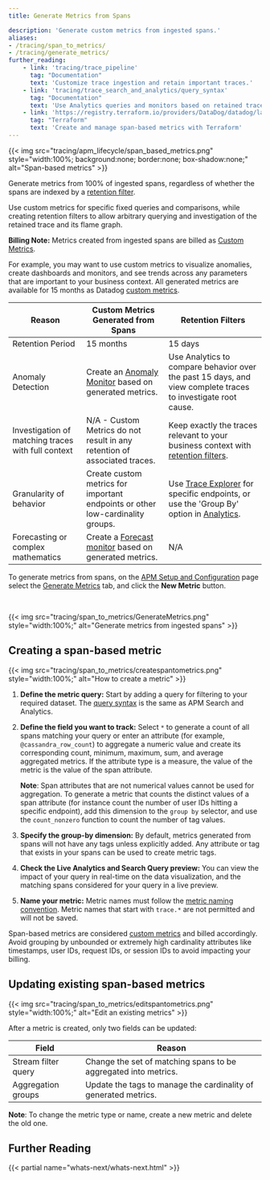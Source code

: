 ```yaml
---
title: Generate Metrics from Spans

description: 'Generate custom metrics from ingested spans.'
aliases:
- /tracing/span_to_metrics/
- /tracing/generate_metrics/
further_reading:
    - link: 'tracing/trace_pipeline'
      tag: "Documentation"
      text: 'Customize trace ingestion and retain important traces.'
    - link: 'tracing/trace_search_and_analytics/query_syntax'
      tag: "Documentation"
      text: 'Use Analytics queries and monitors based on retained traces.'
    - link: 'https://registry.terraform.io/providers/DataDog/datadog/latest/docs/resources/spans_metric'
      tag: "Terraform"
      text: 'Create and manage span-based metrics with Terraform'
---
```


{{< img src="tracing/apm_lifecycle/span_based_metrics.png" style="width:100%; background:none; border:none; box-shadow:none;" alt="Span-based metrics" >}}

Generate metrics from 100% of ingested spans, regardless of whether the spans are indexed by a [retention filter][1].

Use custom metrics for specific fixed queries and comparisons, while creating retention filters to allow arbitrary querying and investigation of the retained trace and its flame graph.

**Billing Note:** Metrics created from ingested spans are billed as [Custom Metrics][2].

For example, you may want to use custom metrics to visualize anomalies, create dashboards and monitors, and see trends across any parameters that are important to your business context. All generated metrics are available for 15 months as Datadog [custom metrics][3].

| Reason                        | Custom Metrics Generated from Spans                   | Retention Filters                           |
| -------------------------------------- | -------------------------------------- | --------------------------------- |
| Retention Period                     | 15 months                    | 15 days             |
| Anomaly Detection                           | Create an [Anomaly Monitor][4] based on generated metrics.                            | Use Analytics to compare behavior over the past 15 days, and view complete traces to investigate root cause.                         |
| Investigation of matching traces with full context                          | N/A - Custom Metrics do not result in any retention of associated traces.                            | Keep exactly the traces relevant to your business context with [retention filters][1].                            |
| Granularity of behavior                           | Create custom metrics for important endpoints or other low-cardinality groups.                        | Use [Trace Explorer][5] for specific endpoints, or use the 'Group By' option in [Analytics][6].                    |
| Forecasting or complex mathematics                          | Create a [Forecast monitor][7] based on generated metrics.                          |   N/A                            |

To generate metrics from spans, on the [APM Setup and Configuration][8] page select the [Generate Metrics][9] tab, and click the **New Metric** button.

<br>

{{< img src="tracing/span_to_metrics/GenerateMetrics.png" style="width:100%;" alt="Generate metrics from ingested spans" >}}


## Creating a span-based metric

{{< img src="tracing/span_to_metrics/createspantometrics.png" style="width:100%;" alt="How to create a metric" >}}

1. **Define the metric query:** Start by adding a query for filtering to your required dataset. The [query syntax][10] is the same as APM Search and Analytics.

1. **Define the field you want to track:** Select `*` to generate a count of all spans matching your query or enter an attribute (for example, `@cassandra_row_count`) to aggregate a numeric value and create its corresponding count, minimum, maximum, sum, and average aggregated metrics. If the attribute type is a measure, the value of the metric is the value of the span attribute.

   **Note**: Span attributes that are not numerical values cannot be used for aggregation. To generate a metric that counts the distinct values of a span attribute (for instance count the number of user IDs hitting a specific endpoint), add this dimension to the `group by` selector, and use the `count_nonzero` function to count the number of tag values.

1. **Specify the group-by dimension:** By default, metrics generated from spans will not have any tags unless explicitly added. Any attribute or tag that exists in your spans can be used to create metric tags.

1. **Check the Live Analytics and Search Query preview:** You can view the impact of your query in real-time on the data visualization, and the matching spans considered for your query in a live preview.

1. **Name your metric:** Metric names must follow the [metric naming convention][11]. Metric names that start with `trace.*` are not permitted and will not be saved.

<div class="alert alert-warning"> Span-based metrics are considered <a href="/metrics/custom_metrics/">custom metrics</a> and billed accordingly. Avoid grouping by unbounded or extremely high cardinality attributes like timestamps, user IDs, request IDs, or session IDs to avoid impacting your billing.</div>

## Updating existing span-based metrics

{{< img src="tracing/span_to_metrics/editspantometrics.png" style="width:100%;" alt="Edit an existing metrics" >}}

After a metric is created, only two fields can be updated:

| Field                                 | Reason                                                                                                             |
|----------------------------------------|-------------------------------------------------------------------------------------------------------------------------|
| Stream filter query                  | Change the set of matching spans to be aggregated into metrics.            |
| Aggregation groups             | Update the tags to manage the cardinality of generated metrics.                                                     |

**Note**: To change the metric type or name, create a new metric and delete the old one.

## Further Reading

{{< partial name="whats-next/whats-next.html" >}}


[1]: /tracing/trace_pipeline/trace_retention
[2]: /account_management/billing/custom_metrics/
[3]: https://docs.datadoghq.com/metrics/#overview
[4]: /monitors/types/anomaly/#overview
[5]: /tracing/trace_explorer/
[6]: /tracing/trace_explorer/query_syntax/#analytics-query
[7]: /monitors/types/forecasts/
[8]: https://app.datadoghq.com/apm/getting-started
[9]: https://app.datadoghq.com/apm/traces/generate-metrics
[10]: /tracing/trace_explorer/query_syntax/
[11]: /metrics/#naming-metrics
